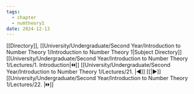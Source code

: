 ```yaml
---
tags:
  - chapter
  - numtheory1
date: 2024-12-13
---
```

[[Directory]], [[University/Undergraduate/Second Year/Introduction to Number Theory 1/Introduction to Number Theory 1|Subject Directory]]
[[University/Undergraduate/Second Year/Introduction to Number Theory 1/Lectures/1. Introduction|🞀🞀]] [[University/Undergraduate/Second Year/Introduction to Number Theory 1/Lectures/21. |◀]] [[|▶]] [[University/Undergraduate/Second Year/Introduction to Number Theory 1/Lectures/22. |🞂🞂]]
# 
## 
### 